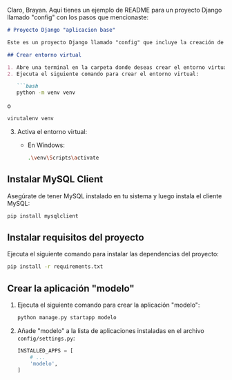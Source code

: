 Claro, Brayan. Aquí tienes un ejemplo de README para un proyecto Django llamado "config" con los pasos que mencionaste:

```markdown
# Proyecto Django "aplicacion base"

Este es un proyecto Django llamado "config" que incluye la creación de un entorno virtual, la instalación del cliente MySQL, y la creación de una aplicación llamada "modelo".

## Crear entorno virtual

1. Abre una terminal en la carpeta donde deseas crear el entorno virtual.
2. Ejecuta el siguiente comando para crear el entorno virtual:

   ```bash
   python -m venv venv
   ```
   o 

   ```bash
   virutalenv venv
   ```
3. Activa el entorno virtual:

   - En Windows:

     ```bash
     .\venv\Scripts\activate
     ```



## Instalar MySQL Client

Asegúrate de tener MySQL instalado en tu sistema y luego instala el cliente MySQL:

```bash
pip install mysqlclient
```

## Instalar requisitos del proyecto

Ejecuta el siguiente comando para instalar las dependencias del proyecto:

```bash
pip install -r requirements.txt
```

## Crear la aplicación "modelo"

1. Ejecuta el siguiente comando para crear la aplicación "modelo":

   ```bash
   python manage.py startapp modelo
   ```

2. Añade "modelo" a la lista de aplicaciones instaladas en el archivo `config/settings.py`:

   ```python
   INSTALLED_APPS = [
       # ...
       'modelo',
   ]
   ```

